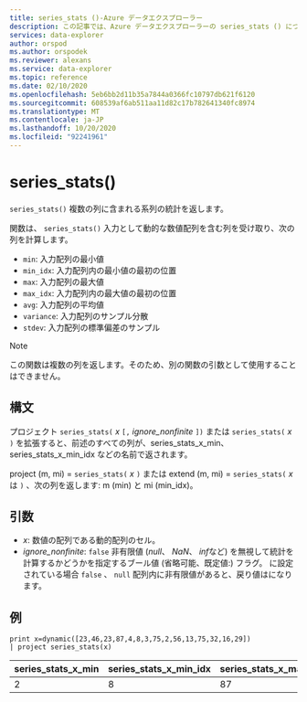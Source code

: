 ```yaml
---
title: series_stats ()-Azure データエクスプローラー
description: この記事では、Azure データエクスプローラーの series_stats () について説明します。
services: data-explorer
author: orspod
ms.author: orspodek
ms.reviewer: alexans
ms.service: data-explorer
ms.topic: reference
ms.date: 02/10/2020
ms.openlocfilehash: 5eb6bb2d11b35a7844a0366fc10797db621f6120
ms.sourcegitcommit: 608539af6ab511aa11d82c17b782641340fc8974
ms.translationtype: MT
ms.contentlocale: ja-JP
ms.lasthandoff: 10/20/2020
ms.locfileid: "92241961"
---
```

# <a name="series_stats"></a>series_stats()

`series_stats()` 複数の列に含まれる系列の統計を返します。  

関数は、 `series_stats()` 入力として動的な数値配列を含む列を受け取り、次の列を計算します。
* `min`: 入力配列の最小値
* `min_idx`: 入力配列内の最小値の最初の位置
* `max`: 入力配列の最大値
* `max_idx`: 入力配列内の最大値の最初の位置
* `avg`: 入力配列の平均値
* `variance`: 入力配列のサンプル分散
* `stdev`: 入力配列の標準偏差のサンプル

> [!NOTE] 
> この関数は複数の列を返します。そのため、別の関数の引数として使用することはできません。

## <a name="syntax"></a>構文

プロジェクト `series_stats(` *x* `[,` *ignore_nonfinite* `])` または `series_stats(` *x* `)` を拡張すると、前述のすべての列が、series_stats_x_min、series_stats_x_min_idx などの名前で返されます。
 
project (m, mi) = `series_stats(` *x* `)` または extend (m, mi) = `series_stats(` *x*は `)` 、次の列を返します: m (min) と mi (min_idx)。

## <a name="arguments"></a>引数

* *x*: 数値の配列である動的配列のセル。 
* *ignore_nonfinite*: `false` 非有限値 (*null*、 *NaN*、 *inf*など) を無視して統計を計算するかどうかを指定するブール値 (省略可能、既定値:) フラグ。 に設定されている場合 `false` 、 `null` 配列内に非有限値があると、戻り値はになります。

## <a name="example"></a>例

<!-- csl: https://help.kusto.windows.net:443/Samples -->
```kusto
print x=dynamic([23,46,23,87,4,8,3,75,2,56,13,75,32,16,29]) 
| project series_stats(x)

```

|series_stats_x_min|series_stats_x_min_idx|series_stats_x_max|series_stats_x_max_idx|series_stats_x_avg|series_stats_x_stdev|series_stats_x_variance|
|---|---|---|---|---|---|---|
|2|8|87|3|32.8|28.5036338535483|812.457142857143|
